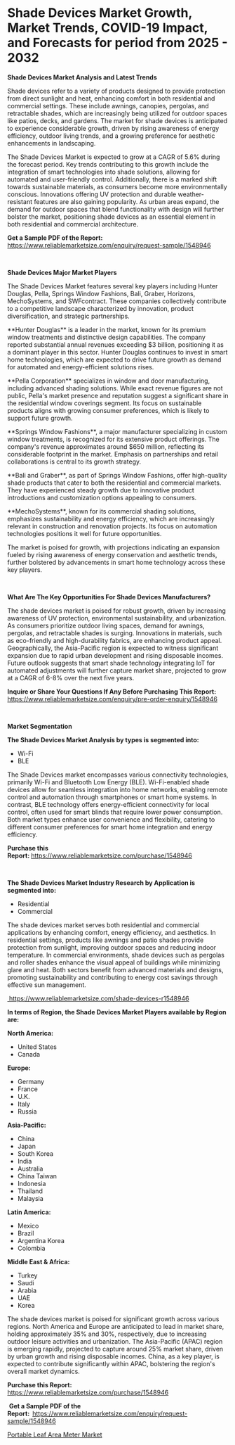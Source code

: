 <p><h1>Shade Devices Market Growth, Market Trends, COVID-19 Impact, and Forecasts for period from 2025 - 2032</h1></p><p><strong>Shade Devices Market Analysis and Latest Trends</strong></p>
<p><p>Shade devices refer to a variety of products designed to provide protection from direct sunlight and heat, enhancing comfort in both residential and commercial settings. These include awnings, canopies, pergolas, and retractable shades, which are increasingly being utilized for outdoor spaces like patios, decks, and gardens. The market for shade devices is anticipated to experience considerable growth, driven by rising awareness of energy efficiency, outdoor living trends, and a growing preference for aesthetic enhancements in landscaping.</p><p>The Shade Devices Market is expected to grow at a CAGR of 5.6% during the forecast period. Key trends contributing to this growth include the integration of smart technologies into shade solutions, allowing for automated and user-friendly control. Additionally, there is a marked shift towards sustainable materials, as consumers become more environmentally conscious. Innovations offering UV protection and durable weather-resistant features are also gaining popularity. As urban areas expand, the demand for outdoor spaces that blend functionality with design will further bolster the market, positioning shade devices as an essential element in both residential and commercial architecture.</p></p>
<p><strong>Get a Sample PDF of the Report:&nbsp;</strong> <a href="https://www.reliablemarketsize.com/enquiry/request-sample/1548946?utm_campaign=2462&utm_medium=2&utm_source=Github&utm_content=ia&utm_term=10042025&utm_id=shade-devices">https://www.reliablemarketsize.com/enquiry/request-sample/1548946</a></p>
<p>&nbsp;</p>
<p><strong>Shade Devices Major Market Players</strong></p>
<p><p>The Shade Devices Market features several key players including Hunter Douglas, Pella, Springs Window Fashions, Bali, Graber, Horizons, MechoSystems, and SWFcontract. These companies collectively contribute to a competitive landscape characterized by innovation, product diversification, and strategic partnerships.</p><p>**Hunter Douglas** is a leader in the market, known for its premium window treatments and distinctive design capabilities. The company reported substantial annual revenues exceeding $3 billion, positioning it as a dominant player in this sector. Hunter Douglas continues to invest in smart home technologies, which are expected to drive future growth as demand for automated and energy-efficient solutions rises.</p><p>**Pella Corporation** specializes in window and door manufacturing, including advanced shading solutions. While exact revenue figures are not public, Pella's market presence and reputation suggest a significant share in the residential window coverings segment. Its focus on sustainable products aligns with growing consumer preferences, which is likely to support future growth.</p><p>**Springs Window Fashions**, a major manufacturer specializing in custom window treatments, is recognized for its extensive product offerings. The company's revenue approximates around $650 million, reflecting its considerable footprint in the market. Emphasis on partnerships and retail collaborations is central to its growth strategy.</p><p>**Bali and Graber**, as part of Springs Window Fashions, offer high-quality shade products that cater to both the residential and commercial markets. They have experienced steady growth due to innovative product introductions and customization options appealing to consumers.</p><p>**MechoSystems**, known for its commercial shading solutions, emphasizes sustainability and energy efficiency, which are increasingly relevant in construction and renovation projects. Its focus on automation technologies positions it well for future opportunities.</p><p>The market is poised for growth, with projections indicating an expansion fueled by rising awareness of energy conservation and aesthetic trends, further bolstered by advancements in smart home technology across these key players.</p></p>
<p>&nbsp;</p>
<p><strong>What Are The Key Opportunities For Shade Devices Manufacturers?</strong></p>
<p><p>The shade devices market is poised for robust growth, driven by increasing awareness of UV protection, environmental sustainability, and urbanization. As consumers prioritize outdoor living spaces, demand for awnings, pergolas, and retractable shades is surging. Innovations in materials, such as eco-friendly and high-durability fabrics, are enhancing product appeal. Geographically, the Asia-Pacific region is expected to witness significant expansion due to rapid urban development and rising disposable incomes. Future outlook suggests that smart shade technology integrating IoT for automated adjustments will further capture market share, projected to grow at a CAGR of 6-8% over the next five years.</p></p>
<p><strong>Inquire or Share Your Questions If Any Before Purchasing This Report:</strong> <a href="https://www.reliablemarketsize.com/enquiry/pre-order-enquiry/1548946?utm_campaign=2462&utm_medium=2&utm_source=Github&utm_content=ia&utm_term=10042025&utm_id=shade-devices">https://www.reliablemarketsize.com/enquiry/pre-order-enquiry/1548946</a></p>
<p>&nbsp;</p>
<p><strong>Market Segmentation</strong></p>
<p><strong>The Shade Devices Market Analysis by types is segmented into:</strong></p>
<p><ul><li>Wi-Fi</li><li>BLE</li></ul></p>
<p><p>The Shade Devices market encompasses various connectivity technologies, primarily Wi-Fi and Bluetooth Low Energy (BLE). Wi-Fi-enabled shade devices allow for seamless integration into home networks, enabling remote control and automation through smartphones or smart home systems. In contrast, BLE technology offers energy-efficient connectivity for local control, often used for smart blinds that require lower power consumption. Both market types enhance user convenience and flexibility, catering to different consumer preferences for smart home integration and energy efficiency.</p></p>
<p><strong>Purchase this Report:&nbsp;</strong><a href="https://www.reliablemarketsize.com/purchase/1548946?utm_campaign=2462&utm_medium=2&utm_source=Github&utm_content=ia&utm_term=10042025&utm_id=shade-devices">https://www.reliablemarketsize.com/purchase/1548946</a></p>
<p>&nbsp;</p>
<p><strong>The Shade Devices Market Industry Research by Application is segmented into:</strong></p>
<p><ul><li>Residential</li><li>Commercial</li></ul></p>
<p><p>The shade devices market serves both residential and commercial applications by enhancing comfort, energy efficiency, and aesthetics. In residential settings, products like awnings and patio shades provide protection from sunlight, improving outdoor spaces and reducing indoor temperature. In commercial environments, shade devices such as pergolas and roller shades enhance the visual appeal of buildings while minimizing glare and heat. Both sectors benefit from advanced materials and designs, promoting sustainability and contributing to energy cost savings through effective sun management.</p></p>
<p><a href="https://www.reliablemarketsize.com/shade-devices-r1548946?utm_campaign=2462&utm_medium=2&utm_source=Github&utm_content=ia&utm_term=10042025&utm_id=shade-devices">&nbsp;https://www.reliablemarketsize.com/shade-devices-r1548946</a></p>
<p><strong>In terms of Region, the Shade Devices Market Players available by Region are:</strong></p>
<p>
    <p> <strong> North America: </strong>
        <ul>
            <li>United States</li>
            <li>Canada</li>
        </ul>
        </p> 
    <p> <strong> Europe: </strong>
        <ul>
            <li>Germany</li>
            <li>France</li>
            <li>U.K.</li>
            <li>Italy</li>
            <li>Russia</li>
        </ul>
        </p> 
    <p> <strong> Asia-Pacific: </strong>
        <ul>
            <li>China</li>
            <li>Japan</li>
            <li>South Korea</li>
            <li>India</li>
            <li>Australia</li>
            <li>China Taiwan</li>
            <li>Indonesia</li>
            <li>Thailand</li>
            <li>Malaysia</li>
        </ul>
        </p> 
    <p> <strong> Latin America: </strong>
        <ul>
            <li>Mexico</li>
            <li>Brazil</li>
            <li>Argentina Korea</li>
            <li>Colombia</li>
        </ul>
        </p> 
    <p> <strong> Middle East & Africa: </strong>
        <ul>
            <li>Turkey</li>
            <li>Saudi</li>
            <li>Arabia</li>
            <li>UAE</li>
            <li>Korea</li>
        </ul>
    </p>
    </p>
<p><p>The shade devices market is poised for significant growth across various regions. North America and Europe are anticipated to lead in market share, holding approximately 35% and 30%, respectively, due to increasing outdoor leisure activities and urbanization. The Asia-Pacific (APAC) region is emerging rapidly, projected to capture around 25% market share, driven by urban growth and rising disposable incomes. China, as a key player, is expected to contribute significantly within APAC, bolstering the region's overall market dynamics.</p></p>
<p><strong>Purchase this Report: </strong><a href="https://www.reliablemarketsize.com/purchase/1548946?utm_campaign=2462&utm_medium=2&utm_source=Github&utm_content=ia&utm_term=10042025&utm_id=shade-devices">https://www.reliablemarketsize.com/purchase/1548946</a></p>
<p>&nbsp;<strong>Get a Sample PDF of the Report:&nbsp;&nbsp;</strong><a href="https://www.reliablemarketsize.com/enquiry/request-sample/1548946?utm_campaign=2462&utm_medium=2&utm_source=Github&utm_content=ia&utm_term=10042025&utm_id=shade-devices">https://www.reliablemarketsize.com/enquiry/request-sample/1548946</a></p>
<p><strong></strong></p>
<p><p><a href="https://github.com/aslinalirey9/Market-Research-Report-List-1/blob/main/portable-leaf-area-meter-market.md?utm_campaign=2462&utm_medium=2&utm_source=Github&utm_content=ia&utm_term=10042025&utm_id=shade-devices">Portable Leaf Area Meter Market</a></p></p>
